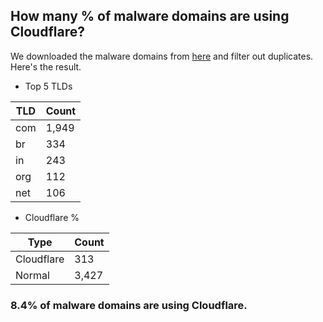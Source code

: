 ## How many % of malware domains are using Cloudflare?


We downloaded the malware domains from [here](https://urlhaus.abuse.ch) and filter out duplicates.
Here's the result.


[//]: # (start replacement)


- Top 5 TLDs

| TLD | Count |
| --- | --- |
| com | 1,949 |
| br | 334 |
| in | 243 |
| org | 112 |
| net | 106 |


- Cloudflare %

| Type | Count |
| --- | --- |
| Cloudflare | 313 |
| Normal | 3,427 |


### 8.4% of malware domains are using Cloudflare.